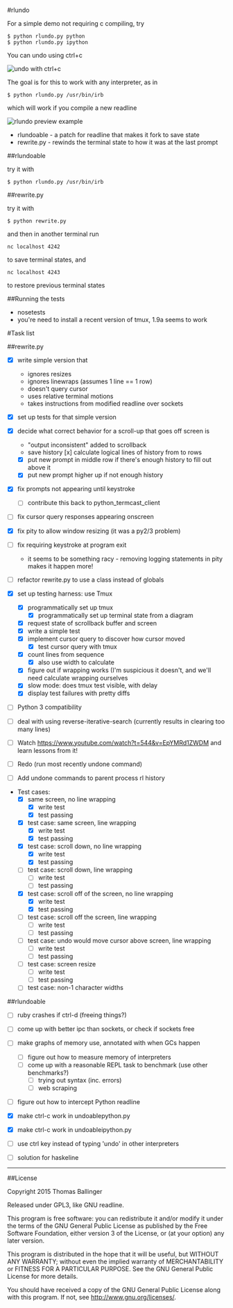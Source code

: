#rlundo

For a simple demo not requiring c compiling, try

    $ python rlundo.py python
    $ python rlundo.py ipython

You can undo using ctrl+c

![undo with ctrl+c](http://ballingt.com/assets/undoable_ipython.gif)


The goal is for this to work with any interpreter, as in

    $ python rlundo.py /usr/bin/irb

which will work if you compile a new readline


![rlundo preview example](http://ballingt.com/assets/rlundopreview.gif)


* rlundoable - a patch for readline that makes it fork to save state
* rewrite.py - rewinds the terminal state to how it was at the last prompt

##rlundoable

try it with 

    $ python rlundo.py /usr/bin/irb


##rewrite.py

try it with 

    $ python rewrite.py

and then in another terminal run

    nc localhost 4242

to save terminal states, and

    nc localhost 4243

to restore previous terminal states

##Running the tests

* nosetests
* you're need to install a recent version of tmux, 1.9a seems to work


#Task list

##rewrite.py

- [x] write simple version that
  * ignores resizes
  * ignores linewraps (assumes 1 line == 1 row)
  * doesn't query cursor
  * uses relative terminal motions
  * takes instructions from modified readline over sockets

- [x] set up tests for that simple version
- [x] decide what correct behavior for a scroll-up that goes off screen is
  - "output inconsistent" added to scrollback
  - save history
    [x] calculate logical lines of history from to rows
  - [x] put new prompt in middle row if there's enough history to fill out above it
  - [x] put new prompt higher up if not enough history
- [x] fix prompts not appearing until keystroke
  - [ ] contribute this back to python_termcast_client
- [ ] fix cursor query responses appearing onscreen
- [x] fix pity to allow window resizing (it was a py2/3 problem)
- [ ] fix requiring keystroke at program exit
  - it seems to be something racy - removing logging statements in
    pity makes it happen more!
- [ ] refactor rewrite.py to use a class instead of globals
- [x] set up testing harness: use Tmux
  - [x] programmatically set up tmux
    - [x] programmatically set up terminal state from a diagram
  - [x] request state of scrollback buffer and screen
  - [x] write a simple test
  - [x] implement cursor query to discover how cursor moved
    - [x] test cursor query with tmux
  - [x] count lines from sequence
    - [x] also use width to calculate
  - [x] figure out if wrapping works (I'm suspicious it doesn't,
        and we'll need calculate wrapping ourselves
  - [x] slow mode: does tmux test visible, with delay
  - [x] display test failures with pretty diffs
- [ ] Python 3 compatibility
- [ ] deal with using reverse-iterative-search (currently results
      in clearing too many lines)
- [ ] Watch https://www.youtube.com/watch?t=544&v=EpYMRd1ZWDM and learn lessons from it!
- [ ] Redo (run most recently undone command)
- [ ] Add undone commands to parent process rl history

- Test cases:
  - [x] same screen, no line wrapping
    - [x] write test
    - [x] test passing
  - [x] test case: same screen, line wrapping
    - [x] write test
    - [x] test passing
  - [x] test case: scroll down, no line wrapping
    - [x] write test
    - [x] test passing
  - [ ] test case: scroll down, line wrapping
    - [ ] write test
    - [ ] test passing
  - [x] test case: scroll off of the screen, no line wrapping
    - [x] write test
    - [x] test passing
  - [ ] test case: scroll off the screen, line wrapping
    - [ ] write test
    - [ ] test passing
  - [ ] test case: undo would move cursor above screen, line wrapping
    - [ ] write test
    - [ ] test passing
  - [ ] test case: screen resize
    - [ ] write test
    - [ ] test passing
  - [ ] test case: non-1 character widths

##rlundoable

- [ ] ruby crashes if ctrl-d (freeing things?)
- [ ] come up with better ipc than sockets, or check if sockets free
- [ ] make graphs of memory use, annotated with when GCs happen
  - [ ] figure out how to measure memory of interpreters
  - [ ] come up with a reasonable REPL task to benchmark (use other benchmarks?)
    - [ ] trying out syntax (inc. errors)
    - [ ] web scraping
- [ ] figure out how to intercept Python readline
- [x] make ctrl-c work in undoablepython.py
- [x] make ctrl-c work in undoableipython.py
- [ ] use ctrl key instead of typing 'undo' in other interpreters
- [ ] solution for haskeline



---

##License

Copyright 2015 Thomas Ballinger

Released under GPL3, like GNU readline.

This program is free software: you can redistribute it and/or modify
it under the terms of the GNU General Public License as published by
the Free Software Foundation, either version 3 of the License, or
(at your option) any later version.

This program is distributed in the hope that it will be useful,
but WITHOUT ANY WARRANTY; without even the implied warranty of
MERCHANTABILITY or FITNESS FOR A PARTICULAR PURPOSE.  See the
GNU General Public License for more details.

You should have received a copy of the GNU General Public License
along with this program.  If not, see <http://www.gnu.org/licenses/>.
